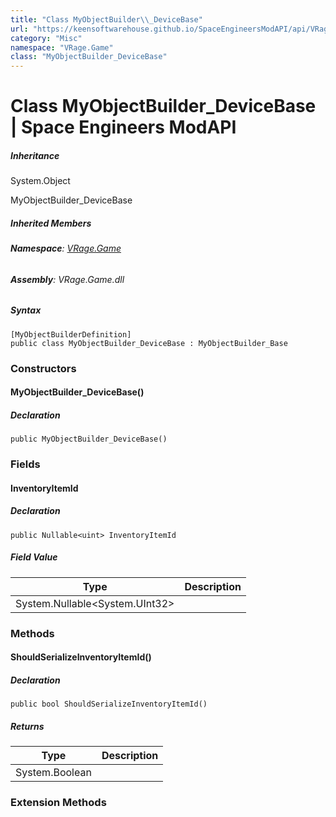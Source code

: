 ```yaml
---
title: "Class MyObjectBuilder\\_DeviceBase"
url: "https://keensoftwarehouse.github.io/SpaceEngineersModAPI/api/VRage.Game.MyObjectBuilder_DeviceBase.html"
category: "Misc"
namespace: "VRage.Game"
class: "MyObjectBuilder_DeviceBase"
---
```


# Class MyObjectBuilder\_DeviceBase | Space Engineers ModAPI

##### Inheritance

System.Object

MyObjectBuilder\_DeviceBase

##### Inherited Members

###### **Namespace**: [VRage.Game](https://keensoftwarehouse.github.io/SpaceEngineersModAPI/api/VRage.Game.html)

###### **Assembly**: VRage.Game.dll

##### Syntax

```
[MyObjectBuilderDefinition]
public class MyObjectBuilder_DeviceBase : MyObjectBuilder_Base
```

### Constructors

#### MyObjectBuilder\_DeviceBase()

##### Declaration

```
public MyObjectBuilder_DeviceBase()
```

### Fields

#### InventoryItemId

##### Declaration

```
public Nullable<uint> InventoryItemId
```

##### Field Value

| Type | Description |
| --- | --- |
| System.Nullable<System.UInt32\> |     |

### Methods

#### ShouldSerializeInventoryItemId()

##### Declaration

```
public bool ShouldSerializeInventoryItemId()
```

##### Returns

| Type | Description |
| --- | --- |
| System.Boolean |     |

### Extension Methods